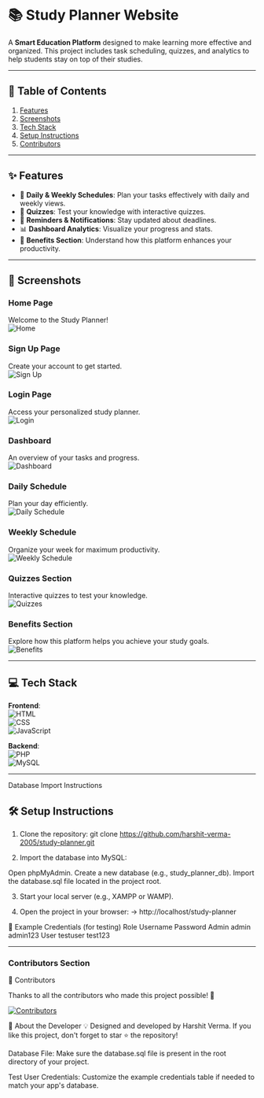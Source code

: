 # 📚 Study Planner Website

A **Smart Education Platform** designed to make learning more effective and organized. This project includes task scheduling, quizzes, and analytics to help students stay on top of their studies.

---

## 📑 Table of Contents

1. [Features](#features)  
2. [Screenshots](#screenshots)  
3. [Tech Stack](#tech-stack)  
4. [Setup Instructions](#setup-instructions)  
5. [Contributors](#contributors)

---

## ✨ Features

- 📅 **Daily & Weekly Schedules**: Plan your tasks effectively with daily and weekly views.  
- 📝 **Quizzes**: Test your knowledge with interactive quizzes.  
- 🔔 **Reminders & Notifications**: Stay updated about deadlines.  
- 📊 **Dashboard Analytics**: Visualize your progress and stats.  
- 🎯 **Benefits Section**: Understand how this platform enhances your productivity.  

---

## 📸 Screenshots

### Home Page  
Welcome to the Study Planner!  
![Home](./github_readme_img/home.png)

### Sign Up Page  
Create your account to get started.  
![Sign Up](./github_readme_img/signup.png)

### Login Page  
Access your personalized study planner.  
![Login](./github_readme_img/login.png)

### Dashboard  
An overview of your tasks and progress.  
![Dashboard](./github_readme_img/dashboard.png)

### Daily Schedule  
Plan your day efficiently.  
![Daily Schedule](./github_readme_img/daily.png)

### Weekly Schedule  
Organize your week for maximum productivity.  
![Weekly Schedule](./github_readme_img/weekly.png)

### Quizzes Section  
Interactive quizzes to test your knowledge.  
![Quizzes](./github_readme_img/quizzes.png)

### Benefits Section  
Explore how this platform helps you achieve your study goals.  
![Benefits](./github_readme_img/benifits.png)

---

## 💻 Tech Stack

**Frontend**:  
![HTML](https://img.shields.io/badge/HTML-E34F26?style=flat&logo=html5&logoColor=white)  
![CSS](https://img.shields.io/badge/CSS-1572B6?style=flat&logo=css3&logoColor=white)  
![JavaScript](https://img.shields.io/badge/JavaScript-F7DF1E?style=flat&logo=javascript&logoColor=black)

**Backend**:  
![PHP](https://img.shields.io/badge/PHP-777BB4?style=flat&logo=php&logoColor=white)  
![MySQL](https://img.shields.io/badge/MySQL-4479A1?style=flat&logo=mysql&logoColor=white)

---

Database Import Instructions
## 🛠️ Setup Instructions

1. Clone the repository:
   git clone https://github.com/harshit-verma-2005/study-planner.git
   
2. Import the database into MySQL:

Open phpMyAdmin.
Create a new database (e.g., study_planner_db).
Import the database.sql file located in the project root.

3. Start your local server (e.g., XAMPP or WAMP).

4. Open the project in your browser:
     ->  http://localhost/study-planner

🌟 Example Credentials (for testing)
Role	Username	Password
Admin	admin	admin123
User	testuser	test123

---

### **Contributors Section**
 🤝 Contributors

Thanks to all the contributors who made this project possible! 💖  

<a href="https://github.com/harshit-verma-2005/study-planner/graphs/contributors">
  <img src="https://contrib.rocks/image?repo=harshit-verma-2005/study-planner" alt="Contributors"/>
</a>

🚀 About the Developer
💡 Designed and developed by Harshit Verma.
If you like this project, don't forget to star ⭐ the repository!


Database File:
Make sure the database.sql file is present in the root directory of your project.

Test User Credentials:
Customize the example credentials table if needed to match your app's database.
